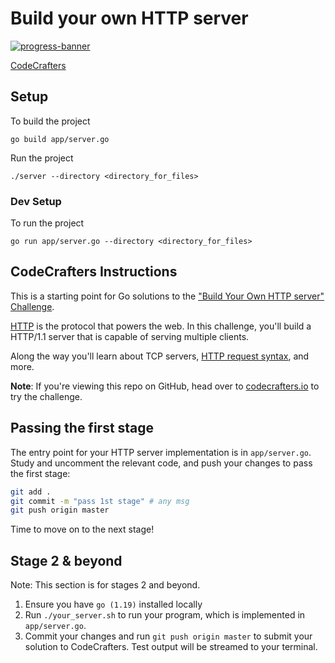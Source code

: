 # Build your own HTTP server

[![progress-banner](https://backend.codecrafters.io/progress/http-server/28eed93f-b787-49be-a1fd-6d7f4cc90241)](https://app.codecrafters.io/users/ArindamPal-0?r=2qF)

[CodeCrafters](https://app.codecrafters.io/)

## Setup

To build the project
```shell
go build app/server.go
```

Run the project
```shell
./server --directory <directory_for_files>
```

### Dev Setup

To run the project
```shell
go run app/server.go --directory <directory_for_files>
```

## CodeCrafters Instructions

This is a starting point for Go solutions to the
["Build Your Own HTTP server" Challenge](https://app.codecrafters.io/courses/http-server/overview).

[HTTP](https://en.wikipedia.org/wiki/Hypertext_Transfer_Protocol) is the
protocol that powers the web. In this challenge, you'll build a HTTP/1.1 server
that is capable of serving multiple clients.

Along the way you'll learn about TCP servers,
[HTTP request syntax](https://www.w3.org/Protocols/rfc2616/rfc2616-sec5.html),
and more.

**Note**: If you're viewing this repo on GitHub, head over to
[codecrafters.io](https://codecrafters.io) to try the challenge.

## Passing the first stage

The entry point for your HTTP server implementation is in `app/server.go`. Study
and uncomment the relevant code, and push your changes to pass the first stage:

```sh
git add .
git commit -m "pass 1st stage" # any msg
git push origin master
```

Time to move on to the next stage!

## Stage 2 & beyond

Note: This section is for stages 2 and beyond.

1. Ensure you have `go (1.19)` installed locally
1. Run `./your_server.sh` to run your program, which is implemented in
   `app/server.go`.
1. Commit your changes and run `git push origin master` to submit your solution
   to CodeCrafters. Test output will be streamed to your terminal.
